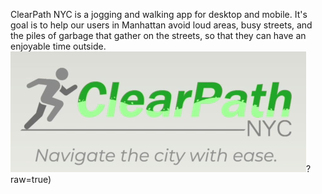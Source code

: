 ClearPath NYC is a jogging and walking app for desktop and mobile. It's goal is to help our users in Manhattan avoid loud areas, busy streets, and the piles of garbage that gather on the streets, so that they can have an enjoyable time outside. ![alt text](https://github.com/Southwick-Adam/ClearPathNYC/blob/main/images/logo.png)?raw=true)
